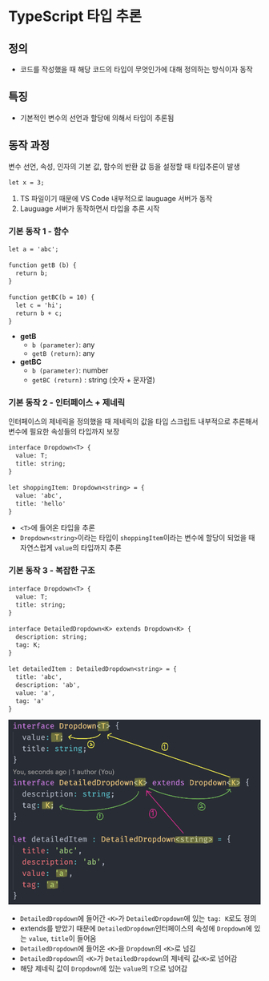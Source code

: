 # TypeScript 타입 추론

## 정의
- 코드를 작성했을 때 해당 코드의 타입이 무엇인가에 대해 정의하는 방식이자 동작

## 특징
- 기본적인 변수의 선언과 할당에 의해서 타입이 추론됨

## 동작 과정
변수 선언, 속성, 인자의 기본 값, 함수의 반환 값 등을 설정할 때 타입추론이 발생
```
let x = 3;
```
1. TS 파일이기 때문에 VS Code 내부적으로 lauguage 서버가 동작
2. Lauguage 서버가 동작하면서 타입을 추론 시작

### 기본 동작 1 - 함수
```
let a = 'abc';

function getB (b) {
  return b;
}

function getBC(b = 10) {
  let c = 'hi';
  return b + c;
}
```
- **getB**
  - `b (parameter)`: any
  - `getB (return)`: any
- **getBC**
  - `b (parameter)`: number
  - `getBC (return)` : string (숫자 + 문자열)

### 기본 동작 2 - 인터페이스 + 제네릭
인터페이스의 제네릭을 정의했을 때 제네릭의 값을 타입 스크립트 내부적으로 추론해서 변수에 필요한 속성들의 타입까지 보장
```
interface Dropdown<T> {
  value: T;
  title: string;
}

let shoppingItem: Dropdown<string> = {
  value: 'abc',
  title: 'hello'
}
```
- `<T>`에 들어온 타입을 추론
- `Dropdown<string>`이라는 타입이 `shoppingItem`이라는 변수에 할당이 되었을 때 자연스럽게 `value`의 타입까지 추론

### 기본 동작 3 - 복잡한 구조
```
interface Dropdown<T> {
  value: T;
  title: string;
}

interface DetailedDropdown<K> extends Dropdown<K> {
  description: string;
  tag: K;
}

let detailedItem : DetailedDropdown<string> = {
  title: 'abc',
  description: 'ab',
  value: 'a',
  tag: 'a'
}
```
![](/TypeScript/images/type-inference.png)
- `DetailedDropdown`에 들어간 `<K>`가 `DetailedDropdown`에 있는 `tag: K`로도 정의
- extends를 받았기 때문에 `DetailedDropdown`인터페이스의 속성에 `Dropdown`에 있는 `value`, `title`이 들어옴
- `DetailedDropdown`에 들어온 `<K>`을 `Dropdown`의 `<K>`로 넘김
- `DetailedDropdown`의 `<K>`가 `DetailedDropdown`의 제네릭 값`<K>`로 넘어감
- 해당 제네릭 값이 `Dropdown`에 있는 `value`의 `T`으로 넘어감
